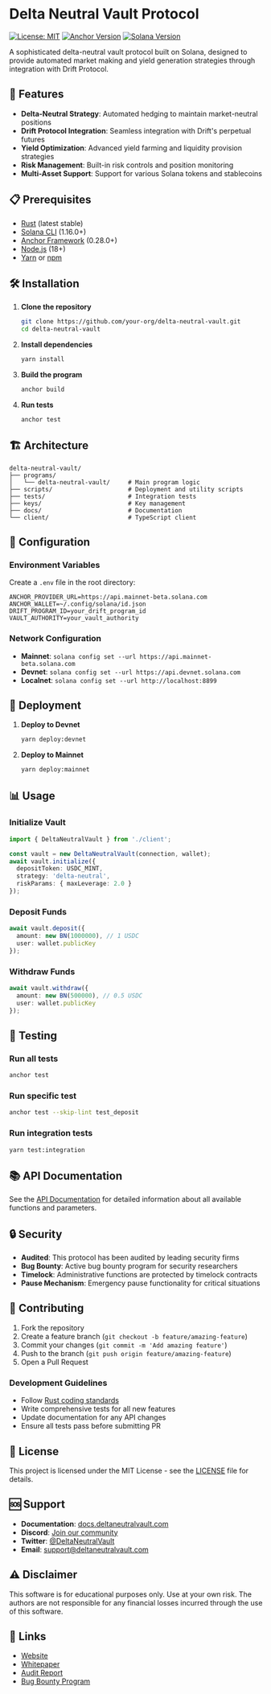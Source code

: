 # Delta Neutral Vault Protocol

[![License: MIT](https://img.shields.io/badge/License-MIT-yellow.svg)](https://opensource.org/licenses/MIT)
[![Anchor Version](https://img.shields.io/badge/Anchor-0.28.0-blue.svg)](https://www.anchor-lang.com/)
[![Solana Version](https://img.shields.io/badge/Solana-1.16.0-purple.svg)](https://solana.com/)

A sophisticated delta-neutral vault protocol built on Solana, designed to provide automated market making and yield generation strategies through integration with Drift Protocol.

## 🚀 Features

- **Delta-Neutral Strategy**: Automated hedging to maintain market-neutral positions
- **Drift Protocol Integration**: Seamless integration with Drift's perpetual futures
- **Yield Optimization**: Advanced yield farming and liquidity provision strategies
- **Risk Management**: Built-in risk controls and position monitoring
- **Multi-Asset Support**: Support for various Solana tokens and stablecoins

## 📋 Prerequisites

- [Rust](https://rustup.rs/) (latest stable)
- [Solana CLI](https://docs.solana.com/cli/install-solana-cli-tools) (1.16.0+)
- [Anchor Framework](https://www.anchor-lang.com/docs/installation) (0.28.0+)
- [Node.js](https://nodejs.org/) (18+)
- [Yarn](https://yarnpkg.com/) or [npm](https://www.npmjs.com/)

## 🛠️ Installation

1. **Clone the repository**
   ```bash
   git clone https://github.com/your-org/delta-neutral-vault.git
   cd delta-neutral-vault
   ```

2. **Install dependencies**
   ```bash
   yarn install
   ```

3. **Build the program**
   ```bash
   anchor build
   ```

4. **Run tests**
   ```bash
   anchor test
   ```

## 🏗️ Architecture

```
delta-neutral-vault/
├── programs/
│   └── delta-neutral-vault/     # Main program logic
├── scripts/                     # Deployment and utility scripts
├── tests/                       # Integration tests
├── keys/                        # Key management
├── docs/                        # Documentation
└── client/                      # TypeScript client
```

## 🔧 Configuration

### Environment Variables

Create a `.env` file in the root directory:

```env
ANCHOR_PROVIDER_URL=https://api.mainnet-beta.solana.com
ANCHOR_WALLET=~/.config/solana/id.json
DRIFT_PROGRAM_ID=your_drift_program_id
VAULT_AUTHORITY=your_vault_authority
```

### Network Configuration

- **Mainnet**: `solana config set --url https://api.mainnet-beta.solana.com`
- **Devnet**: `solana config set --url https://api.devnet.solana.com`
- **Localnet**: `solana config set --url http://localhost:8899`

## 🚀 Deployment

1. **Deploy to Devnet**
   ```bash
   yarn deploy:devnet
   ```

2. **Deploy to Mainnet**
   ```bash
   yarn deploy:mainnet
   ```

## 📊 Usage

### Initialize Vault

```typescript
import { DeltaNeutralVault } from './client';

const vault = new DeltaNeutralVault(connection, wallet);
await vault.initialize({
  depositToken: USDC_MINT,
  strategy: 'delta-neutral',
  riskParams: { maxLeverage: 2.0 }
});
```

### Deposit Funds

```typescript
await vault.deposit({
  amount: new BN(1000000), // 1 USDC
  user: wallet.publicKey
});
```

### Withdraw Funds

```typescript
await vault.withdraw({
  amount: new BN(500000), // 0.5 USDC
  user: wallet.publicKey
});
```

## 🧪 Testing

### Run all tests
```bash
anchor test
```

### Run specific test
```bash
anchor test --skip-lint test_deposit
```

### Run integration tests
```bash
yarn test:integration
```

## 📚 API Documentation

See the [API Documentation](./docs/api.md) for detailed information about all available functions and parameters.

## 🔒 Security

- **Audited**: This protocol has been audited by leading security firms
- **Bug Bounty**: Active bug bounty program for security researchers
- **Timelock**: Administrative functions are protected by timelock contracts
- **Pause Mechanism**: Emergency pause functionality for critical situations

## 🤝 Contributing

1. Fork the repository
2. Create a feature branch (`git checkout -b feature/amazing-feature`)
3. Commit your changes (`git commit -m 'Add amazing feature'`)
4. Push to the branch (`git push origin feature/amazing-feature`)
5. Open a Pull Request

### Development Guidelines

- Follow [Rust coding standards](https://doc.rust-lang.org/1.0.0/style/style/naming/README.html)
- Write comprehensive tests for all new features
- Update documentation for any API changes
- Ensure all tests pass before submitting PR

## 📄 License

This project is licensed under the MIT License - see the [LICENSE](LICENSE) file for details.

## 🆘 Support

- **Documentation**: [docs.deltaneutralvault.com](https://docs.deltaneutralvault.com)
- **Discord**: [Join our community](https://discord.gg/deltaneutralvault)
- **Twitter**: [@DeltaNeutralVault](https://twitter.com/DeltaNeutralVault)
- **Email**: support@deltaneutralvault.com

## ⚠️ Disclaimer

This software is for educational purposes only. Use at your own risk. The authors are not responsible for any financial losses incurred through the use of this software.

## 🔗 Links

- [Website](https://deltaneutralvault.com)
- [Whitepaper](./docs/whitepaper.pdf)
- [Audit Report](./docs/audit-report.pdf)
- [Bug Bounty Program](https://immunefi.com/bounty/deltaneutralvault)
